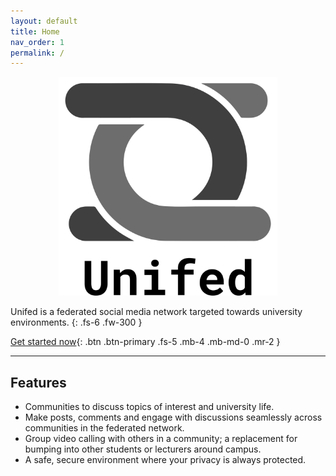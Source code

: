 ```yaml
---
layout: default
title: Home
nav_order: 1
permalink: /
---
```


<div style="text-align: center">
  <img src="images/unifed-with-text.svg" alt="Unifed" style="width: 350px">
</div>


Unifed is a federated social media network targeted towards university environments.
{: .fs-6 .fw-300 }

[Get started now](login-and-registration/registration){: .btn .btn-primary .fs-5 .mb-4 .mb-md-0 .mr-2 }

---

## Features

 * Communities to discuss topics of interest and university life.
 * Make posts, comments and engage with discussions seamlessly across communities in the federated network.
 * Group video calling with others in a community; a replacement for bumping into other students or lecturers around campus.
 * A safe, secure environment where your privacy is always protected.

